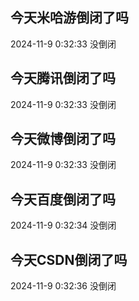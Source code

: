 ## 今天米哈游倒闭了吗

2024-11-9 0:32:33 没倒闭

## 今天腾讯倒闭了吗

2024-11-9 0:32:33 没倒闭

## 今天微博倒闭了吗

2024-11-9 0:32:33 没倒闭

## 今天百度倒闭了吗

2024-11-9 0:32:34 没倒闭

## 今天CSDN倒闭了吗

2024-11-9 0:32:36 没倒闭

